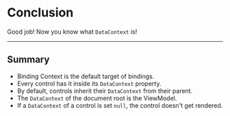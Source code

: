 ﻿---
Title: Conclusion
Moniker: conclusion
EmbeddedView:
    Path: .solution/ProfileDetail/Views/ProfileDetail.dothtml
    Dependencies:
        - .solution/ProfileDetail/ViewModels/ProfileDetailViewModel.cs
Archive:
    Path: .solution
---

# Conclusion

Good job! Now you know what `DataContext` is!

---

## Summary

- Binding Context is the default target of bindings.
- Every control has it inside its `DataContext` property.
- By default, controls inherit their `DataContext` from their parent.
- The `DataContext` of the document root is the ViewModel.
- If a `DataContext` of a control is set `null`, the control doesn't get rendered.

